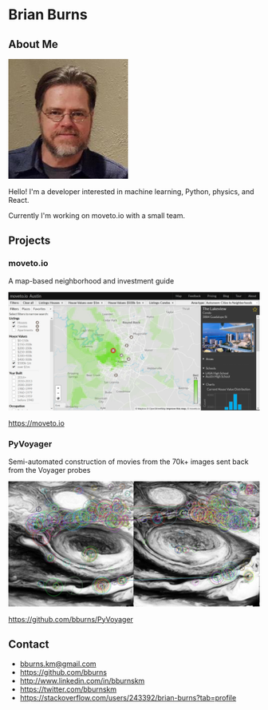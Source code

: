 # Brian Burns


## About Me

![me](./img/me.jpg)

Hello! I'm a developer interested in machine learning, Python, physics, and React. 

Currently I'm working on moveto.io with a small team.


## Projects

### moveto.io

A map-based neighborhood and investment guide

![moveto](./img/moveto.jpg)

<https://moveto.io>

### PyVoyager

Semi-automated construction of movies from the 70k+ images sent back from the Voyager probes

![pyvoyager](./img/pyvoyager.jpg)

<https://github.com/bburns/PyVoyager>


## Contact

* <bburns.km@gmail.com>
* <https://github.com/bburns>
* <http://www.linkedin.com/in/bburnskm>
* <https://twitter.com/bburnskm>
* <https://stackoverflow.com/users/243392/brian-burns?tab=profile>
